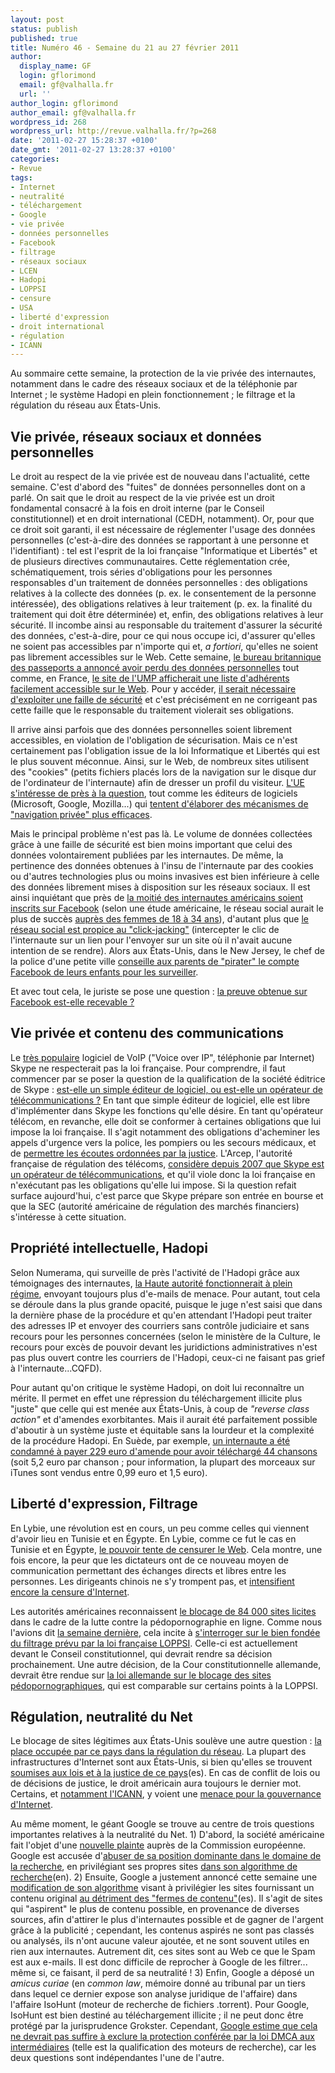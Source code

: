 ```yaml
---
layout: post
status: publish
published: true
title: Numéro 46 - Semaine du 21 au 27 février 2011
author:
  display_name: GF
  login: gflorimond
  email: gf@valhalla.fr
  url: ''
author_login: gflorimond
author_email: gf@valhalla.fr
wordpress_id: 268
wordpress_url: http://revue.valhalla.fr/?p=268
date: '2011-02-27 15:28:37 +0100'
date_gmt: '2011-02-27 13:28:37 +0100'
categories:
- Revue
tags:
- Internet
- neutralité
- téléchargement
- Google
- vie privée
- données personnelles
- Facebook
- filtrage
- réseaux sociaux
- LCEN
- Hadopi
- LOPPSI
- censure
- USA
- liberté d'expression
- droit international
- régulation
- ICANN
---
```

<p>Au sommaire cette semaine, la protection de la vie privée des internautes, notamment dans le cadre des réseaux sociaux et de la téléphonie par Internet ; le système Hadopi en plein fonctionnement ; le filtrage et la régulation du réseau aux États-Unis.</p>
<h2>Vie privée, réseaux sociaux et données personnelles</h2>
<p>Le droit au respect de la vie privée est de nouveau dans l'actualité, cette semaine. C'est d'abord des "fuites" de données personnelles dont on a parlé. On sait que le droit au respect de la vie privée est un droit fondamental consacré à la fois en droit interne (par le Conseil constitutionnel) et en droit international (CEDH, notamment). Or, pour que ce droit soit garanti, il est nécessaire de réglementer l'usage des données personnelles (c'est-à-dire des données se rapportant à une personne et l'identifiant) : tel est l'esprit de la loi française "Informatique et Libertés" et de plusieurs directives communautaires. Cette réglementation crée, schématiquement, trois séries d'obligations pour les personnes responsables d'un traitement de données personnelles : des obligations relatives à la collecte des données (p. ex. le consentement de la personne intéressée), des obligations relatives à leur traitement (p. ex. la finalité du traitement qui doit être déterminée) et, enfin, des obligations relatives à leur sécurité. Il incombe ainsi au responsable du traitement d'assurer la sécurité des données, c'est-à-dire, pour ce qui nous occupe ici, d'assurer qu'elles ne soient pas accessibles par n'importe qui et, <i>a fortiori</i>, qu'elles ne soient pas librement accessibles sur le Web. Cette semaine, <a href="http://www.clubic.com/antivirus-securite-informatique/actualite-399276-bureau-britannique-passeports-admet-perdu-donnees-personnelles.html">le bureau britannique des passeports a annoncé avoir perdu des données personnelles</a> tout comme, en France, <a href="http://www.zdnet.fr/actualites/un-fichier-nominatif-d-adherents-ump-librement-accessible-sur-internet-39758530.htm">le site de l'UMP afficherait une liste d'adhérents facilement accessible sur le Web</a>. Pour y accéder, <a href="http://www.numerama.com/magazine/18150-l-ump-accusee-d-avoir-neglige-la-securite-de-donnees-personnelles.html">il serait nécessaire d'exploiter une faille de sécurité</a> et c'est précisément en ne corrigeant pas cette faille que le responsable du traitement violerait ses obligations.</p>
<p>Il arrive ainsi parfois que des données personnelles soient librement accessibles, en violation de l'obligation de sécurisation. Mais ce n'est certainement pas l'obligation issue de la loi Informatique et Libertés qui est le plus souvent méconnue. Ainsi, sur le Web, de nombreux sites utilisent des "cookies" (petits fichiers placés lors de la navigation sur le disque dur de l'ordinateur de l'internaute) afin de dresser un profil du visiteur. <a href="http://www.lemondeinformatique.fr/actualites/lire-l-europe-alerte-sur-les-cookies-trop-intrusifs-33005.html">L'UE s'intéresse de près à la question</a>, tout comme les éditeurs de logiciels (Microsoft, Google, Mozilla...) qui <a href="http://www.numerama.com/magazine/18177-le-w3c-s-active-sur-la-vie-privee-et-la-confidentialite-des-informations.html">tentent d'élaborer des mécanismes de "navigation privée" plus efficaces</a>.</p>
<p>Mais le principal problème n'est pas là. Le volume de données collectées grâce à une faille de sécurité est bien moins important que celui des données volontairement publiées par les internautes. De même, la pertinence des données obtenues à l'insu de l'internaute par des cookies ou d'autres technologies plus ou moins invasives est bien inférieure à celle des données librement mises à disposition sur les réseaux sociaux. Il est ainsi inquiétant que près de <a href="http://www.numerama.com/magazine/18170-la-moitie-des-internautes-americains-est-inscrite-sur-facebook.html">la moitié des internautes américains soient inscrits sur Facebook</a> (selon une étude américaine, le réseau social aurait le plus de succès <a href="http://www.mac4ever.com/news/60800/les_femmes_grandes_consomatrices_de_reseaux_sociaux/">auprès des femmes de 18 à 34 ans</a>), d'autant plus que <a href="http://www.clubic.com/antivirus-securite-informatique/actualite-399740-utilisateurs-facebook-sujets-click-jacking.html">le réseau social est propice au "click-jacking"</a> (intercepter le clic de l'internaute sur un lien pour l'envoyer sur un site où il n'avait aucune intention de se rendre). Alors aux États-Unis, dans le New Jersey, le chef de la police d'une petite ville <a href="http://www.numerama.com/magazine/18125-pour-surveiller-les-enfants-les-parents-doivent-pirater-leur-compte-facebook.html">conseille aux parents de "pirater" le compte Facebook de leurs enfants pour les surveiller</a>.</p>
<p>Et avec tout cela, le juriste se pose une question : <a href="http://www.net-iris.fr/blog-juridique/13-murielle-cahen/26594/le-droit-de-la-preuve-facebook-fait-son-entree#locate">la preuve obtenue sur Facebook est-elle recevable ?</a></p>
<h2>Vie privée et contenu des communications</h2>
<p>Le <a href="http://www.net-iris.fr/blog-juridique/13-murielle-cahen/26594/le-droit-de-la-preuve-facebook-fait-son-entree#locate">très populaire</a> logiciel de VoIP ("Voice over IP", téléphonie par Internet) Skype ne respecterait pas la loi française. Pour comprendre, il faut commencer par se poser la question de la qualification de la société éditrice de Skype : <a href="http://www.zdnet.fr/actualites/skype-serait-dans-l-illegalite-en-france-selon-l-arcep-39758469.htm">est-elle un simple éditeur de logiciel, ou est-elle un opérateur de télécommunications ?</a> En tant que simple éditeur de logiciel, elle est libre d'implémenter dans Skype les fonctions qu'elle désire. En tant qu'opérateur télécom, en revanche, elle doit se conformer à certaines obligations que lui impose la loi française. Il s'agit notamment des obligations d'acheminer les appels d'urgence vers la police, les pompiers ou les secours médicaux, et de <a href="http://www.clubic.com/telecharger/logiciel-voip/skype/actualite-399400-skype-illegal.html">permettre les écoutes ordonnées par la justice</a>. L'Arcep, l'autorité française de régulation des télécoms, <a href="http://www.numerama.com/magazine/18128-skype-illegal-en-france-une-vieille-affaire.html">considère depuis 2007 que Skype est un opérateur de télécommunications</a>, et qu'il viole donc la loi française en n'exécutant pas les obligations qu'elle lui impose. Si la question refait surface aujourd'hui, c'est parce que Skype prépare son entrée en bourse et que la SEC (autorité américaine de régulation des marchés financiers) s'intéresse à cette situation.</p>
<h2>Propriété intellectuelle, Hadopi</h2>
<p>Selon Numerama, qui surveille de près l'activité de l'Hadopi grâce aux témoignages des internautes, <a href="http://www.numerama.com/magazine/18172-l-hadopi-a-plein-regime-et-en-roue-libre.html">la Haute autorité fonctionnerait à plein régime</a>, envoyant toujours plus d'e-mails de menace. Pour autant, tout cela se déroule dans la plus grande opacité, puisque le juge n'est saisi que dans la dernière phase de la procédure et qu'en attendant l'Hadopi peut traiter des adresses IP et envoyer des courriers sans contrôle judiciaire et sans recours pour les personnes concernées (selon le ministère de la Culture, le recours pour excès de pouvoir devant les juridictions administratives n'est pas plus ouvert contre les courriers de l'Hadopi, ceux-ci ne faisant pas grief à l'internaute...CQFD).</p>
<p>Pour autant qu'on critique le système Hadopi, on doit lui reconnaître un mérite. Il permet en effet une répression du téléchargement illicite plus "juste" que celle qui est menée aux États-Unis, à coup de <i>"reverse class action"</i> et d'amendes exorbitantes. Mais il aurait été parfaitement possible d'aboutir à un système juste et équitable sans la lourdeur et la complexité de la procédure Hadopi. En Suède, par exemple, <a href="http://www.numerama.com/magazine/18127-une-amende-de-229-euros-pour-avoir-pirate-44-chansons.html">un internaute a été condamné à payer 229 euro d'amende pour avoir téléchargé 44 chansons</a> (soit 5,2 euro par chanson ; pour information, la plupart des morceaux sur iTunes sont vendus entre 0,99 euro et 1,5 euro).</p>
<h2>Liberté d'expression, Filtrage</h2>
<p>En Lybie, une révolution est en cours, un peu comme celles qui viennent d'avoir lieu en Tunisie et en Égypte. En Lybie, comme ce fut le cas en Tunisie et en Égypte, <a href="http://www.clubic.com/connexion-internet/actualite-399236-blocages-libye-internautes-ripostent.html">le pouvoir tente de censurer le Web</a>. Cela montre, une fois encore, la peur que les dictateurs ont de ce nouveau moyen de communication permettant des échanges directs et libres entre les personnes. Les dirigeants chinois ne s'y trompent pas, et <a href="http://www.lemondeinformatique.fr/actualites/lire-la-chine-bloque-linkedin-et-intensifie-la-censure-sur-internet-33001.html">intensifient encore la censure d'Internet</a>.</p>
<p>Les autorités américaines reconnaissent <a href="http://www.numerama.com/magazine/18123-les-autorites-americaines-confirment-avoir-bloque-par-erreur-84-000-sites.html">le blocage de 84 000 sites licites</a> dans le cadre de la lutte contre la pédopornographie en ligne. Comme nous l'avions dit <a href="http://revue.valhalla.fr/numeros/45/">la semaine dernière</a>, cela incite à <a href="http://www.pcinpact.com/actu/news/62072-loppsi-blocage-filtrage-surblocage-lcen.htm">s'interroger sur le bien fondée du filtrage prévu par la loi française LOPPSI</a>. Celle-ci est actuellement devant le Conseil constitutionnel, qui devrait rendre sa décision prochainement. Une autre décision, de la Cour constitutionnelle allemande, devrait être rendue sur <a href="http://www.pcinpact.com/actu/news/62120-blocage-site-pedopornographie-allemagne-ak-zenzur.htm">la loi allemande sur le blocage des sites pédopornographiques</a>, qui est comparable sur certains points à la LOPPSI.</p>
<h2>Régulation, neutralité du Net</h2>
<p>Le blocage de sites légitimes aux États-Unis soulève une autre question : <a href="http://www.lemondeinformatique.fr/actualites/lire-la-chine-bloque-linkedin-et-intensifie-la-censure-sur-internet-33001.html">la place occupée par ce pays dans la régulation du réseau</a>. La plupart des infrastructures d'Internet sont aux États-Unis, si bien qu'elles se trouvent <a href="http://www.elpais.com/articulo/tecnologia/autoridad/Internet/acusa/EE/UU/secuestrar/dominios/elpeputec/20110222elpeputec_3/Tes">soumises aux lois et à la justice de ce pays</a><span class="lang">(es)</span>. En cas de conflit de lois ou de décisions de justice, le droit américain aura toujours le dernier mot. Certains, et <a href="http://www.clubic.com/internet/actualite-400454-methode-americaine-anti-piratage-icann-critique.html">notamment l'ICANN</a>, y voient une <a href="http://www.numerama.com/magazine/18175-la-lutte-anti-piratage-des-etats-unis-menace-la-gouvernance-de-l-internet.html">menace pour la gouvernance d'Internet</a>.</p>
<p>Au même moment, le géant Google se trouve au centre de trois questions importantes relatives à la neutralité du Net. 1) D'abord, la société américaine fait l'objet d'une <a href="http://www.lemondeinformatique.fr/actualites/lire-plainte-supplementaire-contre-google-au-niveau-europeen-32969.html">nouvelle plainte</a> auprès de la Commission européenne. Google est accusée d'<a href="http://www.numerama.com/magazine/18134-google-a-nouveau-accuse-d-abus-de-position-dominante-dans-la-recherche.html">abuser de sa position dominante dans le domaine de la recherche</a>, en privilégiant ses propres sites <a href="http://www.numerama.com/magazine/18134-google-a-nouveau-accuse-d-abus-de-position-dominante-dans-la-recherche.html">dans son algorithme de recherche</a><span class="lang">(en)</span>. 2) Ensuite, Google a justement annoncé cette semaine une <a href="http://www.numerama.com/magazine/18164-google-annonce-un-grand-menage-favorable-aux-sites-de-haute-qualite.html">modification de son algorithme</a> visant à privilégier les sites fournissant un contenu original <a href="http://www.elpais.com/articulo/sociedad/Google/reforma/algoritmo/castigar/contenidos/copiados/elpepisoc/20110226elpepisoc_3/Tes">au détriment des "fermes de contenu"</a><span class="lang">(es)</span>. Il s'agit de sites qui "aspirent" le plus de contenu possible, en provenance de diverses sources, afin d'attirer le plus d'internautes possible et de gagner de l'argent grâce à la publicité ; cependant, les contenus aspirés ne sont pas classés ou analysés, ils n'ont aucune valeur ajoutée, et ne sont souvent utiles en rien aux internautes. Autrement dit, ces sites sont au Web ce que le Spam est aux e-mails. Il est donc difficile de reprocher à Google de les filtrer... même si, ce faisant, il perd de sa neutralité ! 3) Enfin, Google a déposé un <i>amicus curiae</i> (en <i>common law</i>, mémoire donné au tribunal par un tiers dans lequel ce dernier expose son analyse juridique de l'affaire) dans l'affaire IsoHunt (moteur de recherche de fichiers .torrent). Pour Google, IsoHunt est bien destiné au téléchargement illicite ; il ne peut donc être protégé par la jurisprudence Grokster. Cependant, <a href="http://www.numerama.com/magazine/18119-google-enfonce-isohunt-pour-mieux-vanter-ses-propres-merites.html">Google estime que cela ne devrait pas suffire à exclure la protection conférée par la loi DMCA aux intermédiaires</a> (telle est la qualification des moteurs de recherche), car les deux questions sont indépendantes l'une de l'autre.</p>
